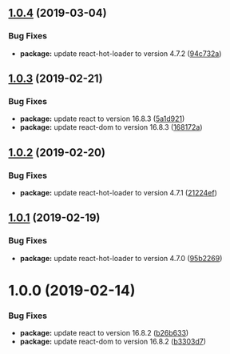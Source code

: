 ## [1.0.4](https://github.com/mg901/react-redux-boilerplate/compare/v1.0.3...v1.0.4) (2019-03-04)


### Bug Fixes

* **package:** update react-hot-loader to version 4.7.2 ([94c732a](https://github.com/mg901/react-redux-boilerplate/commit/94c732a))

## [1.0.3](https://github.com/mg901/react-redux-boilerplate/compare/v1.0.2...v1.0.3) (2019-02-21)


### Bug Fixes

* **package:** update react to version 16.8.3 ([5a1d921](https://github.com/mg901/react-redux-boilerplate/commit/5a1d921))
* **package:** update react-dom to version 16.8.3 ([168172a](https://github.com/mg901/react-redux-boilerplate/commit/168172a))

## [1.0.2](https://github.com/mg901/react-redux-boilerplate/compare/v1.0.1...v1.0.2) (2019-02-20)


### Bug Fixes

* **package:** update react-hot-loader to version 4.7.1 ([21224ef](https://github.com/mg901/react-redux-boilerplate/commit/21224ef))

## [1.0.1](https://github.com/mg901/react-redux-boilerplate/compare/v1.0.0...v1.0.1) (2019-02-19)


### Bug Fixes

* **package:** update react-hot-loader to version 4.7.0 ([95b2269](https://github.com/mg901/react-redux-boilerplate/commit/95b2269))

# 1.0.0 (2019-02-14)


### Bug Fixes

* **package:** update react to version 16.8.2 ([b26b633](https://github.com/mg901/react-redux-boilerplate/commit/b26b633))
* **package:** update react-dom to version 16.8.2 ([b3303d7](https://github.com/mg901/react-redux-boilerplate/commit/b3303d7))
